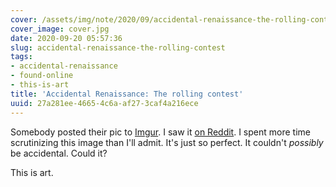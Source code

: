 ```yaml
---
cover: /assets/img/note/2020/09/accidental-renaissance-the-rolling-contest/cover.jpg
cover_image: cover.jpg
date: 2020-09-20 05:57:36
slug: accidental-renaissance-the-rolling-contest
tags:
- accidental-renaissance
- found-online
- this-is-art
title: 'Accidental Renaissance: The rolling contest'
uuid: 27a281ee-4665-4c6a-af27-3caf4a216ece
---
```


[Imgur]: https://imgur.com/e6BNB31
[on Reddit]: https://www.reddit.com/r/AccidentalRenaissance/comments/ivxfp7/the_rolling_contest/

Somebody posted their pic to [Imgur][]. I saw it [on Reddit][].
I spent more time scrutinizing this image than I'll admit. It's just so perfect.
It couldn't *possibly* be accidental. Could it?

This is art.